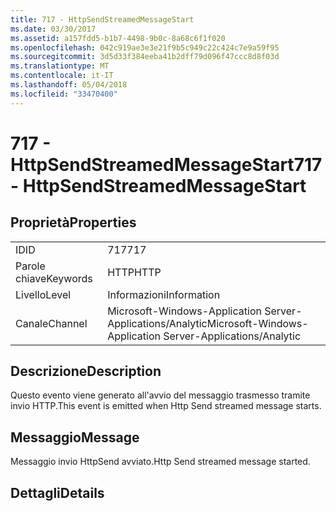 ```yaml
---
title: 717 - HttpSendStreamedMessageStart
ms.date: 03/30/2017
ms.assetid: a157fdd5-b1b7-4498-9b0c-8a68c6f1f020
ms.openlocfilehash: 042c919ae3e3e21f9b5c949c22c424c7e9a59f95
ms.sourcegitcommit: 3d5d33f384eeba41b2dff79d096f47ccc8d8f03d
ms.translationtype: MT
ms.contentlocale: it-IT
ms.lasthandoff: 05/04/2018
ms.locfileid: "33470400"
---
```

# <a name="717---httpsendstreamedmessagestart"></a><span data-ttu-id="86827-102">717 - HttpSendStreamedMessageStart</span><span class="sxs-lookup"><span data-stu-id="86827-102">717 - HttpSendStreamedMessageStart</span></span>
## <a name="properties"></a><span data-ttu-id="86827-103">Proprietà</span><span class="sxs-lookup"><span data-stu-id="86827-103">Properties</span></span>  
  
|||  
|-|-|  
|<span data-ttu-id="86827-104">ID</span><span class="sxs-lookup"><span data-stu-id="86827-104">ID</span></span>|<span data-ttu-id="86827-105">717</span><span class="sxs-lookup"><span data-stu-id="86827-105">717</span></span>|  
|<span data-ttu-id="86827-106">Parole chiave</span><span class="sxs-lookup"><span data-stu-id="86827-106">Keywords</span></span>|<span data-ttu-id="86827-107">HTTP</span><span class="sxs-lookup"><span data-stu-id="86827-107">HTTP</span></span>|  
|<span data-ttu-id="86827-108">Livello</span><span class="sxs-lookup"><span data-stu-id="86827-108">Level</span></span>|<span data-ttu-id="86827-109">Informazioni</span><span class="sxs-lookup"><span data-stu-id="86827-109">Information</span></span>|  
|<span data-ttu-id="86827-110">Canale</span><span class="sxs-lookup"><span data-stu-id="86827-110">Channel</span></span>|<span data-ttu-id="86827-111">Microsoft-Windows-Application Server-Applications/Analytic</span><span class="sxs-lookup"><span data-stu-id="86827-111">Microsoft-Windows-Application Server-Applications/Analytic</span></span>|  
  
## <a name="description"></a><span data-ttu-id="86827-112">Descrizione</span><span class="sxs-lookup"><span data-stu-id="86827-112">Description</span></span>  
 <span data-ttu-id="86827-113">Questo evento viene generato all'avvio del messaggio trasmesso tramite invio HTTP.</span><span class="sxs-lookup"><span data-stu-id="86827-113">This event is emitted when Http Send streamed message starts.</span></span>  
  
## <a name="message"></a><span data-ttu-id="86827-114">Messaggio</span><span class="sxs-lookup"><span data-stu-id="86827-114">Message</span></span>  
 <span data-ttu-id="86827-115">Messaggio invio HttpSend avviato.</span><span class="sxs-lookup"><span data-stu-id="86827-115">Http Send streamed message started.</span></span>  
  
## <a name="details"></a><span data-ttu-id="86827-116">Dettagli</span><span class="sxs-lookup"><span data-stu-id="86827-116">Details</span></span>
